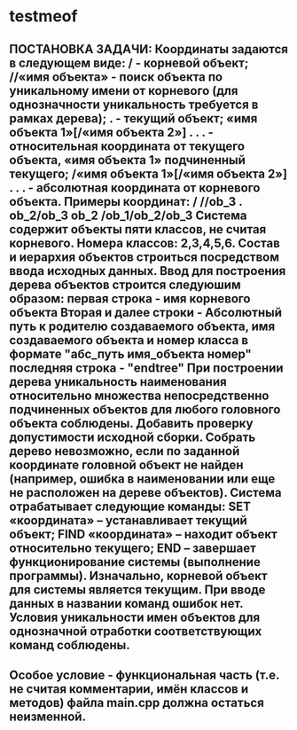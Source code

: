 # testmeof
ПОСТАНОВКА ЗАДАЧИ:
Координаты задаются в следующем виде:
/ - корневой объект;
//«имя объекта» - поиск объекта по уникальному имени от корневого (для
однозначности уникальность требуется в рамках дерева);
. - текущий объект;
«имя объекта 1»[/«имя объекта 2»] . . . - относительная координата от
текущего объекта, «имя объекта 1» подчиненный текущего;
/«имя объекта 1»[/«имя объекта 2»] . . . - абсолютная координата от
корневого объекта.
Примеры координат:
/
//ob_3
.
ob_2/ob_3
ob_2
/ob_1/ob_2/ob_3
Система содержит объекты пяти классов, не считая корневого. Номера
классов: 2,3,4,5,6.
Состав и иерархия объектов строиться посредством ввода исходных
данных. Ввод для построения дерева объектов строится следуюшим образом: 
первая строка - имя корневого объекта
Вторая и далее строки - Абсолютный путь к родителю создаваемого объекта, имя 
создаваемого объекта и номер класса в формате "абс_путь имя_объекта номер"
последняя строка - "endtree"
При построении дерева уникальность наименования относительно
множества непосредственно подчиненных объектов для любого головного объекта
соблюдены.
Добавить проверку допустимости исходной сборки. Собрать дерево
невозможно, если по заданной координате головной объект не найден (например,
ошибка в наименовании или еще не расположен на дереве объектов).
Система отрабатывает следующие команды:
SET «координата» – устанавливает текущий объект;
FIND «координата» – находит объект относительно текущего;
END – завершает функционирование системы (выполнение
программы).
Изначально, корневой объект для системы является текущим.
При вводе данных в названии команд ошибок нет. Условия уникальности
имен объектов для однозначной отработки соответствующих команд соблюдены.
---------------------
Особое условие - функциональная часть (т.е. не считая комментарии, имён 
классов и методов) файла main.cpp должна остаться неизменной.
---------------------
